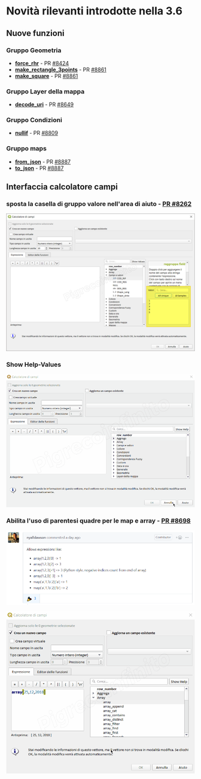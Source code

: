 # Novità rilevanti introdotte nella 3.6

## Nuove funzioni

### Gruppo Geometria
* [**force_rhr**](./gr_funzioni/geometria/funzioni/force_rhr.md) - PR [#8424](https://github.com/qgis/QGIS/pull/8424)
* [**make_rectangle_3points**](./gr_funzioni/geometria/funzioni/make_rectangle_3points.md) - PR [#8861](https://github.com/qgis/QGIS/pull/8649)
* [**make_square**](./gr_funzioni/geometria/funzioni/make_square.md) - PR [#8861](https://github.com/qgis/QGIS/pull/8649)

### Gruppo Layer della mappa
* [**decode_uri**](./gr_funzioni/layer_della_mappa/decode_uri.md) - PR [#8649](https://github.com/qgis/QGIS/pull/8649)

### Gruppo Condizioni
* [**nullif**](./gr_funzioni/condizioni/funzioni/nullif.md) - PR [#8809](https://github.com/qgis/QGIS/pull/8809)

### Gruppo maps
* [**from_json**](./gr_funzioni/maps/funzioni/from_json.md) - PR [#8887](https://github.com/qgis/QGIS/pull/8887)
* [**to_json**](./gr_funzioni/maps/funzioni/to_json.md) - PR [#8887](https://github.com/qgis/QGIS/pull/8887)

## Interfaccia calcolatore campi

### sposta la casella di gruppo valore nell'area di aiuto - [PR #8262](https://github.com/qgis/QGIS/pull/8262)

![screen](/img/novita_36/img1.png)     

### Show Help-Values

![screen](/img/novita_36/img2.gif)

### Abilita l'uso di parentesi quadre per le map e array - [PR #8698](https://github.com/qgis/QGIS/pull/8698)

![screen](/img/novita_36/img2.png)

![screen](/img/novita_36/img3.gif)

